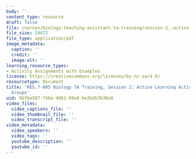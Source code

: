 ```yaml
---
body: ''
content_type: resource
draft: false
file: courses/biology-teaching-assistant-ta-training/session-2_-active-learning-activities-breakout-groups.pdf
file_size: 24472
file_type: application/pdf
image_metadata:
  caption: ''
  credit: ''
  image-alt: ''
learning_resource_types:
- Activity Assignments with Examples
license: https://creativecommons.org/licenses/by-nc-sa/4.0/
resourcetype: Document
title: 'RES.7-005 Biology TA Training, Session 2: Active Learning Activities Breakout
  Groups'
uid: 9bfbe507-f66e-4061-89e8-be2bdb3b30e0
video_files:
  video_captions_file: ''
  video_thumbnail_file: ''
  video_transcript_file: ''
video_metadata:
  video_speakers: ''
  video_tags: ''
  youtube_description: ''
  youtube_id: ''
---
```

